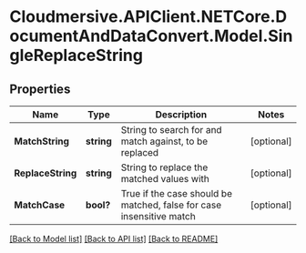 # Cloudmersive.APIClient.NETCore.DocumentAndDataConvert.Model.SingleReplaceString
## Properties

Name | Type | Description | Notes
------------ | ------------- | ------------- | -------------
**MatchString** | **string** | String to search for and match against, to be replaced | [optional] 
**ReplaceString** | **string** | String to replace the matched values with | [optional] 
**MatchCase** | **bool?** | True if the case should be matched, false for case insensitive match | [optional] 

[[Back to Model list]](../README.md#documentation-for-models) [[Back to API list]](../README.md#documentation-for-api-endpoints) [[Back to README]](../README.md)

